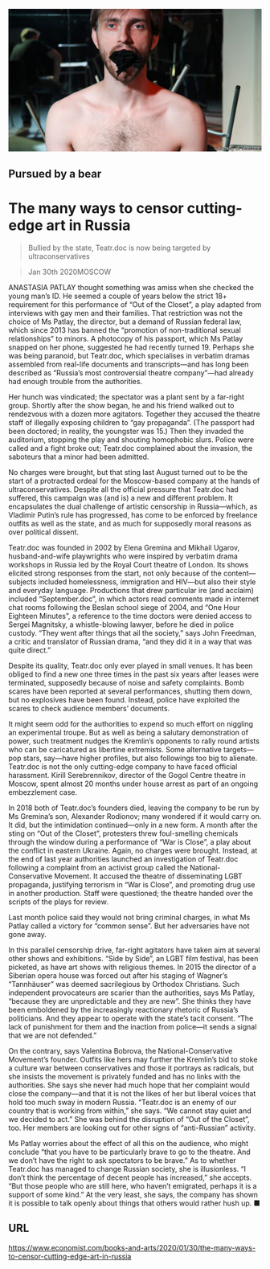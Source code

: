 ![](./images/20200201_BKP004_1.jpg)

## Pursued by a bear

# The many ways to censor cutting-edge art in Russia

> Bullied by the state, Teatr.doc is now being targeted by ultraconservatives

> Jan 30th 2020MOSCOW

ANASTASIA PATLAY thought something was amiss when she checked the young man’s ID. He seemed a couple of years below the strict 18+ requirement for this performance of “Out of the Closet”, a play adapted from interviews with gay men and their families. That restriction was not the choice of Ms Patlay, the director, but a demand of Russian federal law, which since 2013 has banned the “promotion of non-traditional sexual relationships” to minors. A photocopy of his passport, which Ms Patlay snapped on her phone, suggested he had recently turned 19. Perhaps she was being paranoid, but Teatr.doc, which specialises in verbatim dramas assembled from real-life documents and transcripts—and has long been described as “Russia’s most controversial theatre company”—had already had enough trouble from the authorities.

Her hunch was vindicated; the spectator was a plant sent by a far-right group. Shortly after the show began, he and his friend walked out to rendezvous with a dozen more agitators. Together they accused the theatre staff of illegally exposing children to “gay propaganda”. (The passport had been doctored; in reality, the youngster was 15.) Then they invaded the auditorium, stopping the play and shouting homophobic slurs. Police were called and a fight broke out; Teatr.doc complained about the invasion, the saboteurs that a minor had been admitted.

No charges were brought, but that sting last August turned out to be the start of a protracted ordeal for the Moscow-based company at the hands of ultraconservatives. Despite all the official pressure that Teatr.doc had suffered, this campaign was (and is) a new and different problem. It encapsulates the dual challenge of artistic censorship in Russia—which, as Vladimir Putin’s rule has progressed, has come to be enforced by freelance outfits as well as the state, and as much for supposedly moral reasons as over political dissent.

Teatr.doc was founded in 2002 by Elena Gremina and Mikhail Ugarov, husband-and-wife playwrights who were inspired by verbatim drama workshops in Russia led by the Royal Court theatre of London. Its shows elicited strong responses from the start, not only because of the content—subjects included homelessness, immigration and HIV—but also their style and everyday language. Productions that drew particular ire (and acclaim) included “September.doc”, in which actors read comments made in internet chat rooms following the Beslan school siege of 2004, and “One Hour Eighteen Minutes”, a reference to the time doctors were denied access to Sergei Magnitsky, a whistle-blowing lawyer, before he died in police custody. “They went after things that ail the society,” says John Freedman, a critic and translator of Russian drama, “and they did it in a way that was quite direct.”

Despite its quality, Teatr.doc only ever played in small venues. It has been obliged to find a new one three times in the past six years after leases were terminated, supposedly because of noise and safety complaints. Bomb scares have been reported at several performances, shutting them down, but no explosives have been found. Instead, police have exploited the scares to check audience members’ documents.

It might seem odd for the authorities to expend so much effort on niggling an experimental troupe. But as well as being a salutary demonstration of power, such treatment nudges the Kremlin’s opponents to rally round artists who can be caricatured as libertine extremists. Some alternative targets—pop stars, say—have higher profiles, but also followings too big to alienate. Teatr.doc is not the only cutting-edge company to have faced official harassment. Kirill Serebrennikov, director of the Gogol Centre theatre in Moscow, spent almost 20 months under house arrest as part of an ongoing embezzlement case.

In 2018 both of Teatr.doc’s founders died, leaving the company to be run by Ms Gremina’s son, Alexander Rodionov; many wondered if it would carry on. It did, but the intimidation continued—only in a new form. A month after the sting on “Out of the Closet”, protesters threw foul-smelling chemicals through the window during a performance of “War is Close”, a play about the conflict in eastern Ukraine. Again, no charges were brought. Instead, at the end of last year authorities launched an investigation of Teatr.doc following a complaint from an activist group called the National-Conservative Movement. It accused the theatre of disseminating LGBT propaganda, justifying terrorism in “War is Close”, and promoting drug use in another production. Staff were questioned; the theatre handed over the scripts of the plays for review.

Last month police said they would not bring criminal charges, in what Ms Patlay called a victory for “common sense”. But her adversaries have not gone away.

In this parallel censorship drive, far-right agitators have taken aim at several other shows and exhibitions. “Side by Side”, an LGBT film festival, has been picketed, as have art shows with religious themes. In 2015 the director of a Siberian opera house was forced out after his staging of Wagner’s “Tannhäuser” was deemed sacrilegious by Orthodox Christians. Such independent provocateurs are scarier than the authorities, says Ms Patlay, “because they are unpredictable and they are new”. She thinks they have been emboldened by the increasingly reactionary rhetoric of Russia’s politicians. And they appear to operate with the state’s tacit consent. “The lack of punishment for them and the inaction from police—it sends a signal that we are not defended.”

On the contrary, says Valentina Bobrova, the National-Conservative Movement’s founder. Outfits like hers may further the Kremlin’s bid to stoke a culture war between conservatives and those it portrays as radicals, but she insists the movement is privately funded and has no links with the authorities. She says she never had much hope that her complaint would close the company—and that it is not the likes of her but liberal voices that hold too much sway in modern Russia. “Teatr.doc is an enemy of our country that is working from within,” she says. “We cannot stay quiet and we decided to act.” She was behind the disruption of “Out of the Closet”, too. Her members are looking out for other signs of “anti-Russian” activity.

Ms Patlay worries about the effect of all this on the audience, who might conclude “that you have to be particularly brave to go to the theatre. And we don’t have the right to ask spectators to be brave.” As to whether Teatr.doc has managed to change Russian society, she is illusionless. “I don’t think the percentage of decent people has increased,” she accepts. “But those people who are still here, who haven’t emigrated, perhaps it is a support of some kind.” At the very least, she says, the company has shown it is possible to talk openly about things that others would rather hush up. ■

## URL

https://www.economist.com/books-and-arts/2020/01/30/the-many-ways-to-censor-cutting-edge-art-in-russia
